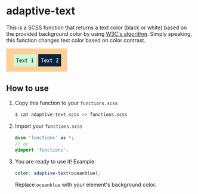 # adaptive-text
This is a SCSS function that returns a text color (black or white) based on the provided background color by using [W3C's algorithm](https://www.w3.org/TR/AERT/#color-contrast). Simply speaking, this function changes text color based on color contrast.

![Screenshot](screenshot.png?raw=true)

## How to use
1. Copy this function to your `functions.scss` 
	```bash
	$ cat adaptive-text.scss >> functions.scss
	```
2. Import your `functions.scss` 
	```scss
	@use 'functions' as *;
	// or
	@import 'functions';
	```
3. You are ready to use it! 
	Example:
	```scss
	color: adaptive-text(oceanblue);
	```
	Replace `oceanblue` with your element's background color.